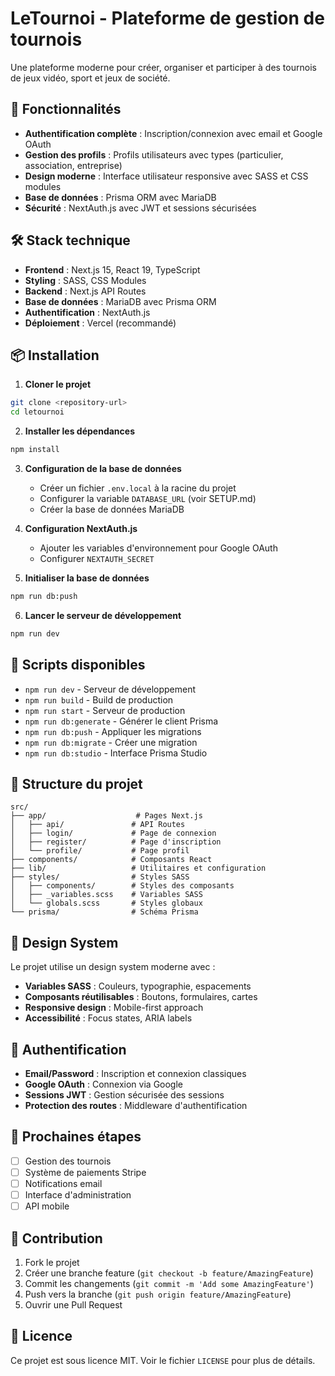 # LeTournoi - Plateforme de gestion de tournois

Une plateforme moderne pour créer, organiser et participer à des tournois de jeux vidéo, sport et jeux de société.

## 🚀 Fonctionnalités

- **Authentification complète** : Inscription/connexion avec email et Google OAuth
- **Gestion des profils** : Profils utilisateurs avec types (particulier, association, entreprise)
- **Design moderne** : Interface utilisateur responsive avec SASS et CSS modules
- **Base de données** : Prisma ORM avec MariaDB
- **Sécurité** : NextAuth.js avec JWT et sessions sécurisées

## 🛠️ Stack technique

- **Frontend** : Next.js 15, React 19, TypeScript
- **Styling** : SASS, CSS Modules
- **Backend** : Next.js API Routes
- **Base de données** : MariaDB avec Prisma ORM
- **Authentification** : NextAuth.js
- **Déploiement** : Vercel (recommandé)

## 📦 Installation

1. **Cloner le projet**
```bash
git clone <repository-url>
cd letournoi
```

2. **Installer les dépendances**
```bash
npm install
```

3. **Configuration de la base de données**
   - Créer un fichier `.env.local` à la racine du projet
   - Configurer la variable `DATABASE_URL` (voir SETUP.md)
   - Créer la base de données MariaDB

4. **Configuration NextAuth.js**
   - Ajouter les variables d'environnement pour Google OAuth
   - Configurer `NEXTAUTH_SECRET`

5. **Initialiser la base de données**
```bash
npm run db:push
```

6. **Lancer le serveur de développement**
```bash
npm run dev
```

## 🔧 Scripts disponibles

- `npm run dev` - Serveur de développement
- `npm run build` - Build de production
- `npm run start` - Serveur de production
- `npm run db:generate` - Générer le client Prisma
- `npm run db:push` - Appliquer les migrations
- `npm run db:migrate` - Créer une migration
- `npm run db:studio` - Interface Prisma Studio

## 📁 Structure du projet

```
src/
├── app/                    # Pages Next.js
│   ├── api/               # API Routes
│   ├── login/             # Page de connexion
│   ├── register/          # Page d'inscription
│   └── profile/           # Page profil
├── components/            # Composants React
├── lib/                   # Utilitaires et configuration
├── styles/                # Styles SASS
│   ├── components/        # Styles des composants
│   ├── _variables.scss    # Variables SASS
│   └── globals.scss       # Styles globaux
└── prisma/                # Schéma Prisma
```

## 🎨 Design System

Le projet utilise un design system moderne avec :
- **Variables SASS** : Couleurs, typographie, espacements
- **Composants réutilisables** : Boutons, formulaires, cartes
- **Responsive design** : Mobile-first approach
- **Accessibilité** : Focus states, ARIA labels

## 🔐 Authentification

- **Email/Password** : Inscription et connexion classiques
- **Google OAuth** : Connexion via Google
- **Sessions JWT** : Gestion sécurisée des sessions
- **Protection des routes** : Middleware d'authentification

## 📝 Prochaines étapes

- [ ] Gestion des tournois
- [ ] Système de paiements Stripe
- [ ] Notifications email
- [ ] Interface d'administration
- [ ] API mobile

## 🤝 Contribution

1. Fork le projet
2. Créer une branche feature (`git checkout -b feature/AmazingFeature`)
3. Commit les changements (`git commit -m 'Add some AmazingFeature'`)
4. Push vers la branche (`git push origin feature/AmazingFeature`)
5. Ouvrir une Pull Request

## 📄 Licence

Ce projet est sous licence MIT. Voir le fichier `LICENSE` pour plus de détails.
